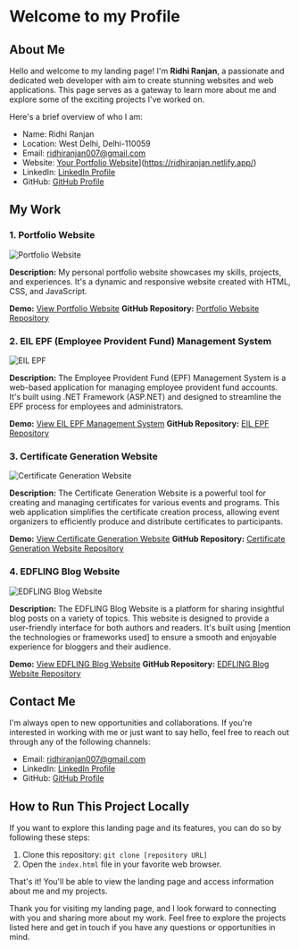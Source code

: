 # Welcome to my Profile

## About Me

Hello and welcome to my landing page! I'm **Ridhi Ranjan**, a passionate and dedicated web developer with aim to create stunning websites and web applications. This page serves as a gateway to learn more about me and explore some of the exciting projects I've worked on.

Here's a brief overview of who I am:

- Name: Ridhi Ranjan
- Location: West Delhi, Delhi-110059
- Email: ridhiranjan007@gmail.com
- Website: [Your Portfolio Website](https://www.your-portfolio-website.com)](https://ridhiranjan.netlify.app/)
- LinkedIn: [LinkedIn Profile](https://www.linkedin.com/in/ridhi-ranjan-048452146/)
- GitHub: [GitHub Profile](https://github.com/RIDHI-RANJAN)

## My Work

### 1. Portfolio Website

![Portfolio Website]()

**Description:** My personal portfolio website showcases my skills, projects, and experiences. It's a dynamic and responsive website created with HTML, CSS, and JavaScript.

**Demo:** [View Portfolio Website](https://ridhiranjan.netlify.app/)
**GitHub Repository:** [Portfolio Website Repository](https://github.com/RIDHI-RANJAN/Portfolio-Website)

### 2. EIL EPF (Employee Provident Fund) Management System

![EIL EPF](Project_Image_2_URL)

**Description:** The Employee Provident Fund (EPF) Management System is a web-based application for managing employee provident fund accounts. It's built using .NET Framework (ASP.NET) and designed to streamline the EPF process for employees and administrators.

**Demo:** [View EIL EPF Management System](Demo_Link_2)
**GitHub Repository:** [EIL EPF Repository](https://github.com/RIDHI-RANJAN/EIL-EPF)

### 3. Certificate Generation Website

![Certificate Generation Website](Project_Image_3_URL)

**Description:** The Certificate Generation Website is a powerful tool for creating and managing certificates for various events and programs. This web application simplifies the certificate creation process, allowing event organizers to efficiently produce and distribute certificates to participants.

**Demo:** [View Certificate Generation Website](Demo_Link_3)
**GitHub Repository:** [Certificate Generation Website Repository](https://github.com/RIDHI-RANJAN/Certificate-Generation-Website)

### 4. EDFLING Blog Website

![EDFLING Blog Website](Project_Image_4_URL)

**Description:** The EDFLING Blog Website is a platform for sharing insightful blog posts on a variety of topics. This website is designed to provide a user-friendly interface for both authors and readers. It's built using [mention the technologies or frameworks used] to ensure a smooth and enjoyable experience for bloggers and their audience.

**Demo:** [View EDFLING Blog Website](https://ridhixranjan.github.io/EDFLING-Blog-Website/)
**GitHub Repository:** [EDFLING Blog Website Repository](https://github.com/RidhixRanjan/EDFLING-Blog-Website)

## Contact Me

I'm always open to new opportunities and collaborations. If you're interested in working with me or just want to say hello, feel free to reach out through any of the following channels:

- Email: ridhiranjan007@gmail.com
- LinkedIn: [LinkedIn Profile](https://www.linkedin.com/in/ridhi-ranjan-048452146/)
- GitHub: [GitHub Profile](https://github.com/RIDHI-RANJAN)

## How to Run This Project Locally

If you want to explore this landing page and its features, you can do so by following these steps:

1. Clone this repository: `git clone [repository URL]`
2. Open the `index.html` file in your favorite web browser.

That's it! You'll be able to view the landing page and access information about me and my projects.

Thank you for visiting my landing page, and I look forward to connecting with you and sharing more about my work. Feel free to explore the projects listed here and get in touch if you have any questions or opportunities in mind.

